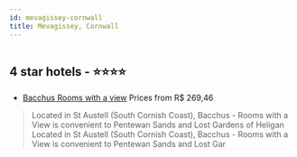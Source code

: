 ```yaml
---
id: mevagissey-cornwall
title: Mevagissey, Cornwall
---
```


<center><img src="https://assets.cosmos-data.com/thumbnails/large/77/0589a53c347fcd082285b3de46fc55a7/104967.jpg" alt="" /></center>


##  4 star hotels - ⭐️⭐️⭐️⭐️

-    [Bacchus Rooms with a view](https://us.hurb.com/hotels/mevagissey/bacchus-rooms-with-a-view-HT-68DU?cmp=18055) Prices from R$ 269,46
   > Located in St Austell (South Cornish Coast), Bacchus - Rooms with a View is convenient to Pentewan Sands and Lost Gardens of Heligan Located in St Austell (South Cornish Coast), Bacchus - Rooms with a View is convenient to Pentewan Sands and Lost Gar
